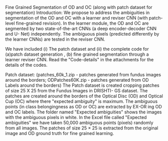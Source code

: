 Fine Grained Segmentation of OD and OC (along with patch dataset for segmentation) Introduction: We propose to address the ambiguities in segmentation of the OD and OC with a learner and reviser CNN (with patch-level fine-grained revision). In the learner module, the OD and OC are segmented by two state-of-the-art CNNs (a deep encoder-decoder CNN and U- Net) independently. The ambiguous pixels (predicted differently by the learner CNNs) are tested in the reviser CNN.

We have included (i) The patch dataset and (ii) the complete code for (a)patch dataset generation , (b) fine grained segmentation through a learner reviser CNN. Read the "Code-details" in the attachments for the details of the codes.

Patch dataset: (patches_60k_1.zip - patches generated from fundus images around the borders; ODPatches60K.zip - patches generated from OD Labels around the borders) The Patch dataset is created cropping patches of size 25 Χ 25 from the Fundus Images in DRISHTI- GS dataset. The patches are created around the borders of the Optical Disc (OD) and Optical Cup (OC) where there "expected ambiguity" is maximum. The ambiguous points (in class belongingness as OD or OC) are extracted by EX-OR ing OD and OC labels. The folder named "Expected ambiguities" shows the images with the ambiguous pixels in white. In the Excel file called "Expected ambiguities" we have taken 50,000 ambiguous points (pixels) randomly from all images. The patches of size 25 × 25 is extracted from the original image and OD ground truth for fine grained learning.
